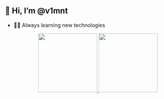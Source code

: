 ## 👋 Hi, I’m @v1mnt
- 👨‍💻 Always learning new technologies

<div align="center" style="display: inline_block">
  <a href="https://github.com/v1mnt">
  <img height="160em" src="https://github-readme-stats.vercel.app/api?username=v1mnt&show_icons=true&theme=dracula&include_all_commits=true&count_private=true"/>
  <img height="160em" src="https://github-readme-stats.vercel.app/api/top-langs/?username=v1mnt&layout=compact&langs_count=7&theme=dracula"/>
</div>

